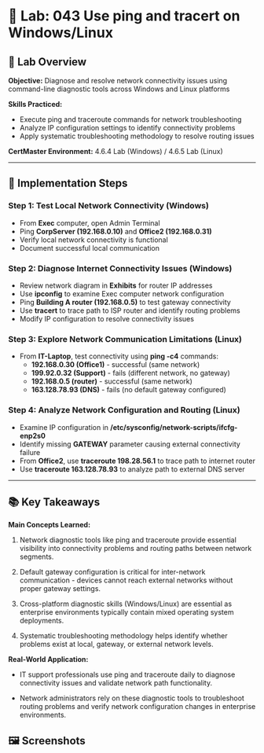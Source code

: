 # 🧪 Lab: 043 Use ping and tracert on Windows/Linux

## 🎯 Lab Overview

**Objective:** Diagnose and resolve network connectivity issues using command-line diagnostic tools across Windows and Linux platforms 

**Skills Practiced:**
- Execute ping and traceroute commands for network troubleshooting
- Analyze IP configuration settings to identify connectivity problems
- Apply systematic troubleshooting methodology to resolve routing issues

**CertMaster Environment:** 4.6.4 Lab (Windows) / 4.6.5 Lab (Linux)

---
## 📝 Implementation Steps

### Step 1: Test Local Network Connectivity (Windows)

- From **Exec** computer, open Admin Terminal
- Ping **CorpServer (192.168.0.10)** and **Office2 (192.168.0.31)**
- Verify local network connectivity is functional
- Document successful local communication

### Step 2: Diagnose Internet Connectivity Issues (Windows)

- Review network diagram in **Exhibits** for router IP addresses
- Use **ipconfig** to examine Exec computer network configuration
- Ping **Building A router (192.168.0.5)** to test gateway connectivity
- Use **tracert** to trace path to ISP router and identify routing problems
- Modify IP configuration to resolve connectivity issues

### Step 3: Explore Network Communication Limitations (Linux)

- From **IT-Laptop**, test connectivity using **ping -c4** commands:
    - **192.168.0.30 (Office1)** - successful (same network)
    - **199.92.0.32 (Support)** - fails (different network, no gateway)
    - **192.168.0.5 (router)** - successful (same network)
    - **163.128.78.93 (DNS)** - fails (no default gateway configured)

### Step 4: Analyze Network Configuration and Routing (Linux)

- Examine IP configuration in **/etc/sysconfig/network-scripts/ifcfg-enp2s0**
- Identify missing **GATEWAY** parameter causing external connectivity failure
- From **Office2**, use **traceroute 198.28.56.1** to trace path to internet router
- Use **traceroute 163.128.78.93** to analyze path to external DNS server

---
## 📚 Key Takeaways

**Main Concepts Learned:**

1. Network diagnostic tools like ping and traceroute provide essential visibility into connectivity problems and routing paths between network segments.
    
2. Default gateway configuration is critical for inter-network communication - devices cannot reach external networks without proper gateway settings.
    
3. Cross-platform diagnostic skills (Windows/Linux) are essential as enterprise environments typically contain mixed operating system deployments.
    
4. Systematic troubleshooting methodology helps identify whether problems exist at local, gateway, or external network levels.


**Real-World Application:**

- IT support professionals use ping and traceroute daily to diagnose connectivity issues and validate network path functionality.
    
- Network administrators rely on these diagnostic tools to troubleshoot routing problems and verify network configuration changes in enterprise environments.

## 🖼️ Screenshots